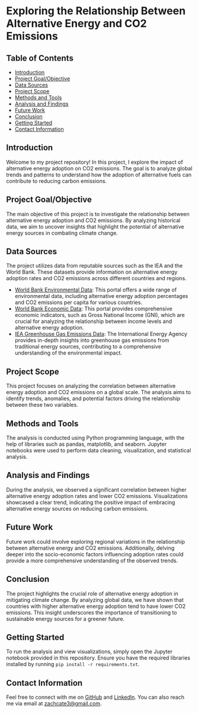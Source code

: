 # Exploring the Relationship Between Alternative Energy and CO2 Emissions

## Table of Contents
- [Introduction](#introduction)
- [Project Goal/Objective](#project-goalobjective)
- [Data Sources](#data-sources)
- [Project Scope](#project-scope)
- [Methods and Tools](#methods-and-tools)
- [Analysis and Findings](#analysis-and-findings)
- [Future Work](#future-work)
- [Conclusion](#conclusion)
- [Getting Started](#getting-started)
- [Contact Information](#contact-information)

## Introduction
Welcome to my project repository! In this project, I explore the impact of alternative energy adoption on CO2 emissions. The goal is to analyze global trends and patterns to understand how the adoption of alternative fuels can contribute to reducing carbon emissions.

## Project Goal/Objective
The main objective of this project is to investigate the relationship between alternative energy adoption and CO2 emissions. By analyzing historical data, we aim to uncover insights that highlight the potential of alternative energy sources in combating climate change.

## Data Sources
The project utilizes data from reputable sources such as the IEA and the World Bank. These datasets provide information on alternative energy adoption rates and CO2 emissions across different countries and regions.

- [World Bank Environmental Data](https://datatopics.worldbank.org/world-development-indicators/themes/environment.html): This portal offers a wide range of environmental data, including alternative energy adoption percentages and CO2 emissions per capita for various countries.
- [World Bank Economic Data](https://datatopics.worldbank.org/world-development-indicators/themes/economy.html): This portal provides comprehensive economic indicators, such as Gross National Income (GNI), which are crucial for analyzing the relationship between income levels and alternative energy adoption.
- [IEA Greenhouse Gas Emissions Data](https://www.iea.org/data-and-statistics/data-product/greenhouse-gas-emissions-from-energy-highlights): The International Energy Agency provides in-depth insights into greenhouse gas emissions from traditional energy sources, contributing to a comprehensive understanding of the environmental impact.

## Project Scope
This project focuses on analyzing the correlation between alternative energy adoption and CO2 emissions on a global scale. The analysis aims to identify trends, anomalies, and potential factors driving the relationship between these two variables.

## Methods and Tools
The analysis is conducted using Python programming language, with the help of libraries such as pandas, matplotlib, and seaborn. Jupyter notebooks were used to perform data cleaning, visualization, and statistical analysis.

## Analysis and Findings
During the analysis, we observed a significant correlation between higher alternative energy adoption rates and lower CO2 emissions. Visualizations showcased a clear trend, indicating the positive impact of embracing alternative energy sources on reducing carbon emissions.

## Future Work
Future work could involve exploring regional variations in the relationship between alternative energy and CO2 emissions. Additionally, delving deeper into the socio-economic factors influencing adoption rates could provide a more comprehensive understanding of the observed trends.

## Conclusion
The project highlights the crucial role of alternative energy adoption in mitigating climate change. By analyzing global data, we have shown that countries with higher alternative energy adoption tend to have lower CO2 emissions. This insight underscores the importance of transitioning to sustainable energy sources for a greener future.

## Getting Started
To run the analysis and view visualizations, simply open the Jupyter notebook provided in this repository. Ensure you have the required libraries installed by running `pip install -r requirements.txt`.

## Contact Information
Feel free to connect with me on [GitHub](https://github.com/ZachCate) and [LinkedIn](https://www.linkedin.com/in/zachcate). You can also reach me via email at zachcate3@gmail.com.

